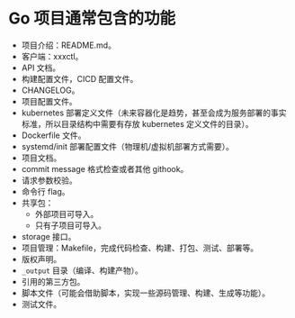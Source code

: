 # Go 项目通常包含的功能

- 项目介绍：README.md。
- 客户端：xxxctl。
- API 文档。
- 构建配置文件，CICD 配置文件。
- CHANGELOG。
- 项目配置文件。
- kubernetes 部署定义文件（未来容器化是趋势，甚至会成为服务部署的事实标准，所以目录结构中需要有存放 kubernetes 定义文件的目录）。
- Dockerfile 文件。
- systemd/init 部署配置文件（物理机/虚拟机部署方式需要）。
- 项目文档。
- commit message 格式检查或者其他 githook。
- 请求参数校验。
- 命令行 flag。
- 共享包：
  - 外部项目可导入。
  - 只有子项目可导入。
- storage 接口。
- 项目管理：Makefile，完成代码检查、构建、打包、测试、部署等。
- 版权声明。
- `_output` 目录（编译、构建产物）。
- 引用的第三方包。
- 脚本文件（可能会借助脚本，实现一些源码管理、构建、生成等功能）。
- 测试文件。
